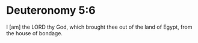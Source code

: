 # Deuteronomy 5:6

I [am] the LORD thy God, which brought thee out of the land of Egypt, from the house of bondage.
